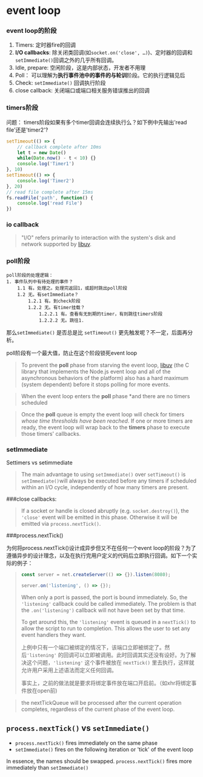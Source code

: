 # event loop

### event loop的阶段

1. Timers: 定时器fire的回调
2. **I/O callbacks**: 除关闭类回调(如`socket.on('close', …)`)、定时器的回调和`setImmediate()`回调之外的几乎所有回调。
3. Idle, prepare: 空闲阶段，这是内部状态，开发者不用理
4. Poll： 可以理解为**执行事件池中的事件的与轮训**阶段。它的执行逻辑见后
5. Check:   `setImmediate()` 回调执行阶段
6. close callback: 关闭端口或端口相关服务错误推出的回调



### timers阶段

问题： timers阶段如果有多个timer回调会连续执行么？如下例中先输出'read file'还是'timer2'?

```javascript
setTimeout(() => {
    // callback complete after 10ms
    let t = new Date()
    while(Date.now() - t < 10) {}
    console.log('Timer1')
}, 10)
setTimeout(() => {
    console.log('Timer2')
}, 20)
// read file complete after 15ms
fs.readFile('path', function() {
    console.log('read File')
})
```

### io callback

> "I/O" refers primarily to interaction with the system's disk and network supported by [libuv](http://libuv.org/).

### poll阶段

```
poll阶段的处理逻辑：
1. 事件队列中有待处理的事件？
	1.1 有。处理之。处理完返回1，或超时跳出poll阶段
	1.2 无。有setImmediate？
		1.2.1 有。到check阶段
		1.2.2 无。有timer挂载？
			1.2.2.1 有。查看有无到期的timer，有则跳往timers阶段
			1.2.2.2 无。跳往1.
```

那么`setImmediate()` 是否总是比 `setTimeout()` 更先触发呢？不一定，后面再分析。

poll阶段有一个最大值，防止在这个阶段锁死event loop

> To prevent the **poll** phase from starving the event loop, [libuv](http://libuv.org/) (the C library that implements the Node.js event loop and all of the asynchronous behaviors of the platform) also has a hard maximum (system dependent) before it stops polling for more events.



> When the event loop enters the **poll** phase *and there are no timers scheduled

> Once the **poll** queue is empty the event loop will check for timers *whose time thresholds have been reached*. If one or more timers are ready, the event loop will wrap back to the **timers** phase to execute those timers' callbacks.

### setImmediate

Settimers vs setimmediate

> The main advantage to using `setImmediate()` over `setTimeout()` is `setImmediate()`will always be executed before any timers if scheduled within an I/O cycle, independently of how many timers are present.



###close callbacks:

> If a socket or handle is closed abruptly (e.g. `socket.destroy()`), the `'close'` event will be emitted in this phase. Otherwise it will be emitted via `process.nextTick()`.



###process.nextTick()

为何将process.nextTick()设计成异步但又不在任何一个event loop的阶段？为了遵循异步的设计理念，以及在执行完用户定义的代码后立即执行回调。如下一个实际的例子：

> ```javascript
> const server = net.createServer(() => {}).listen(8080);
>
> server.on('listening', () => {});
> ```
>
> When only a port is passed, the port is bound immediately. So, the `'listening'` callback could be called immediately. The problem is that the `.on('listening')` callback will not have been set by that time.
>
> To get around this, the `'listening'` event is queued in a `nextTick()` to allow the script to run to completion. This allows the user to set any event handlers they want.
>
> 上例中只有一个端口被绑定的情况下，该端口立即被绑定了。然后`'listening'` 的回调可以立即被调用。此时回调其实还没有设好。为了解决这个问题，`'listening'` 这个事件被放在 `nextTick()` 里去执行，这样就允许用户采用上述语法而定义任何回调。
>
> 事实上，之前的做法就是要求将绑定事件放在端口开启前。（如xhr将绑定事件放在open前)
>
> 

> the nextTickQueue will be processed after the current operation completes, regardless of the current phase of the event loop.



## `process.nextTick()` vs `setImmediate()`

- `process.nextTick()` fires immediately on the same phase
- `setImmediate()` fires on the following iteration or 'tick' of the event loop

In essence, the names should be swapped. `process.nextTick()` fires more immediately than `setImmediate()`